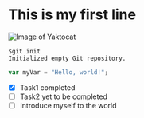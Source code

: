 # This is my first line
![Image of Yaktocat](https://octodex.github.com/images/yaktocat.png)
```
$git init
Initialized empty Git repository.
```

``` javascript
var myVar = "Hello, world!";
```
- [x] Task1 completed
- [ ] Task2 yet to be completed
- [ ] Introduce myself to the world
